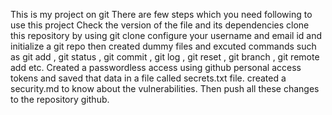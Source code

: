 This is my project on git
There are few steps which you need following to use this project 
Check the version of the file and its dependencies
clone this repository by using git clone 
configure your username and email id and initialize a git repo
then created dummy files and excuted commands such as git add , git status , git commit , git log , git reset , git branch , git remote add etc.
Created a passwordless access using github personal access tokens and saved that data in a file called secrets.txt file.
created a security.md to know about the vulnerabilities.
Then push all these changes to the repository github. 
